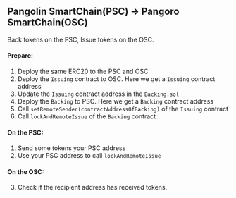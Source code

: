 ## Pangolin SmartChain(PSC) -> Pangoro SmartChain(OSC)

Back tokens on the PSC, Issue tokens on the OSC.

#### Prepare:
  1. Deploy the same ERC20 to the PSC and OSC
  2. Deploy the `Issuing` contract to OSC. Here we get a `Issuing` contract address
  3. Update the `Issuing` contract address in the `Backing.sol`
  4. Deploy the `Backing` to PSC. Here we get a `Backing` contract address
  5. Call `setRemoteSender(contractAddressOfBacking)` of the `Issuing` contract
  6. Call `lockAndRemoteIssue` of the `Backing` contract

#### On the PSC:
  1. Send some tokens your PSC address
  2. Use your PSC address to call `lockAndRemoteIssue`

#### On the OSC:
  3. Check if the recipient address has received tokens.